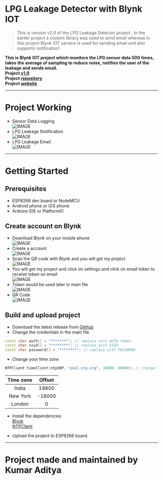 # LPG Leakage Detector with Blynk IOT
> This is version v2.0 of the LPG Leakage Detector project . In the earlier project a custom library was used to send email whereas in this project Blynk IOT service is used for sending email and also supports notification!

**This is Blynk IOT project which monitors the LPG sensor data 500 times, takes the average of sampling to reduce noise, notifies the user of the leakage and sends email.<br>
Project [v1.0](https://github.com/rahuladitya303/ESP8266_LPG_Leakage_Email_Sender.git)
<br>
Project [repository](https://github.com/rahuladitya303/LPG-Leakage-Detector-with-Blynk-IOT.git)<br>
Project [website](https://rahuladitya303.github.io/LPG-Leakage-Detector-with-Blynk-IOT/)<br>**

___

# Project Working
* Sensor Data Logging<br>
![IMAGE](https://hackster.imgix.net/uploads/attachments/1126073/screenshot_20200522-162634_blynk_Rqx406p0IK.jpg?auto=compress%2Cformat&w=680&h=510&fit=max)<br>
* LPG Leakage Notification<br>
![IMAGE](https://hackster.imgix.net/uploads/attachments/1126072/screenshot_20200522-162653_blynk_B0kt1D3sqq.jpg?auto=compress%2Cformat&w=680&h=510&fit=max)<br>
* LPG Leakage Email<br>
![IMAGE](https://hackster.imgix.net/uploads/attachments/1126075/annotation_2020-05-22_163006_ADuiSFfOCA.jpg?auto=compress%2Cformat&w=680&h=510&fit=max)


___

# Getting Started 
## Prerequisites
* ESP8266 dev board or NodeMCU
* Android phone or iOS phone
* Arduino IDE or PlatformIO 
## Create account on Blynk
* Download Blynk on your mobile phone <br>
![IMAGE](https://hackster.imgix.net/uploads/attachments/1126055/screenshot_20200522-154941_google_play_store_rhPcQGN3p7.jpg?auto=compress%2Cformat&w=680&h=510&fit=max)
* Create a account <br>
![IMAGE](https://hackster.imgix.net/uploads/attachments/1126052/screenshot_20200522-155030_blynk_G527rKXeS6.jpg?auto=compress%2Cformat&w=680&h=510&fit=max)
* Scan the QR code with Blynk and you will get my project  <br>
![IMAGE](https://hackster.imgix.net/uploads/attachments/1126058/screenshot_20200522-155132_blynk_RvbXTOzrgU.jpg?auto=compress%2Cformat&w=680&h=510&fit=max)
* You will get my project and click on settings and click on email token to receive token on email <br>
![IMAGE](https://hackster.imgix.net/uploads/attachments/1126054/screenshot_20200522-155248_blynk_jSLVD3ZgtH.jpg?auto=compress%2Cformat&w=680&h=510&fit=max)
* Token would be used later in main file<br>
![IMAGE](https://hackster.imgix.net/uploads/attachments/1126050/annotation_2020-05-22_155848_qX6LCMdOwj.jpg?auto=compress%2Cformat&w=680&h=510&fit=max)<br>
* QR Code<br>
![IMAGE](https://hackster.imgix.net/uploads/attachments/1126081/screenshot_20200522-160132_blynk_Lbhk68qcuR.jpg?auto=compress%2Cformat&w=680&h=510&fit=max)<br>


## Build and upload project 
* Download the latest release from [GitHub](https://github.com/rahuladitya303/LPG-Leakage-Detector-with-Blynk-IOT.git)
* Change the credentials in the main file
```cpp
const char auth[] = "********"; // replace with AUTH token
const char ssid[] = "********"; // replace with SSID
const char password[] = "********"; // replace with PASSWORD
```
* Change your time zone 
```cpp
NTPClient timeClient(ntpUDP, "pool.ntp.org", 19800, 60000); // change time zone with 19800
```  

| Time zone  | Offset |
| :-----------: | :--------: |
| India | 19800|
| New York  | -18000 |
| London | 0 |

* Install the dependencies<br>
[Blynk](https://github.com/blynkkk/blynk-library.git)<br>
[NTPClient](https://github.com/arduino-libraries/NTPClient.git)<br>

* Upload the project to ESP8266 board.

___

# Project made and maintained by Kumar Aditya
